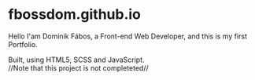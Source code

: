 # fbossdom.github.io
Hello I'am Dominik Fábos, a Front-end Web Developer, and this is my first Portfolio. <br>

Built, using HTML5, SCSS and JavaScript. <br>
//Note that this project is not completeted//
